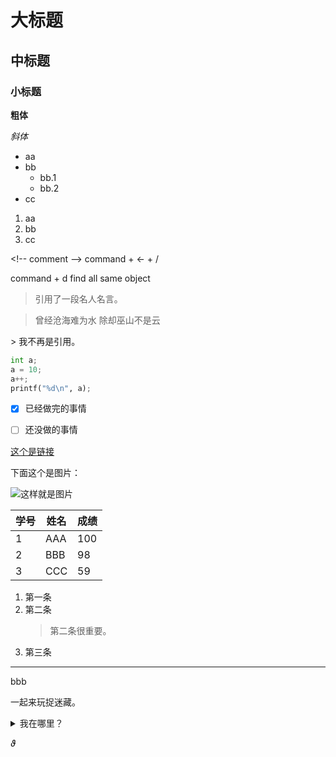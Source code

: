 
# 大标题

## 中标题

### 小标题

**粗体**

*斜体*

- aa
- bb
  - bb.1
  - bb.2
- cc

1. aa
2. bb
3. cc

\<!-- comment -->
command + <- + /

command + d find all same object

> 引用了一段名人名言。

> 曾经沧海难为水
除却巫山不是云

\> 我不再是引用。


```py
int a;
a = 10;
a++;
printf("%d\n", a);
```

- [x] 已经做完的事情
- [ ] 还没做的事情



[这个是链接](http://www.baidu.com/)

下面这个是图片：

![这样就是图片](http://y.gtimg.cn/music/photo_new/T002R300x300M000000C4fZU14IubU_1.jpg)



学号 | 姓名 | 成绩
--- | --- | ---
1 | AAA | 100
2 | BBB | 98
3 | CCC | 59

1. 第一条
2. 第二条
   > 第二条很重要。
1. 第三条


***
bbb


一起来玩捉迷藏。

<details>
<summary>我在哪里？</summary>

> 被你发现了。

</details>

$\vartheta$
